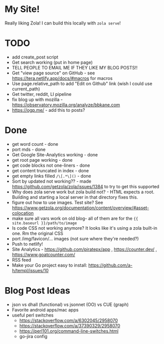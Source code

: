# My Site!

Really liking Zola! I can build this locally with `zola serve`!

# TODO

- add create_post script
- Get search working (put in home page)
- TELL PEOPLE TO EMAIL ME IF THEY LIKE MY BLOG POSTS!!
- Get "view page source" on GitHub - see https://tera.netlify.app/docs/#macros for macros
- Use page.relative_path to add "Edit on Github" link (wish I could use current_path)
- Get twitter, reddit, LI pipeline
- fix blog up with mozilla - https://observatory.mozilla.org/analyze/bbkane.com
- https://ogp.me/ - add this to posts?

# Done

- get word count - done
- port mds - done
- Get Google Site-Analytics working - done
- get root page working - done
- get code blocks not one-liners - done
- get content truncated in index - done
- get empty links filled `/\[.*\]()` - done
- Sort by updated not working?? - made https://github.com/getzola/zola/issues/1384 to try to get this supported
- Why does zola serve work but zola build not? - HTML expects a root. Building and starting a local server in that directory fixes this.
- figure out how to use images. Test site? See https://www.getzola.org/documentation/content/overview/#asset-colocation
- make sure all vars work on old blog- all of them are for the `{{ site.baseurl }}/path/to/image`
- Is code CSS not working anymore? It looks like it's using a zola built-in one. Rm the original CSS
- port /img/favicon/... images (not sure where they're needed?)
- Push to netlify!
- Site Analytics - https://github.com/piratepx/app , https://counter.dev/ , https://www.goatcounter.com/
- RSS feed
- Make your Go project easy to install: https://github.com/a-h/templ/issues/10

# Blog Post Ideas

- json vs dhall (functional) vs jsonnet (OO) vs CUE (graph)
- Favorite android apps/mac apps
- useful perl switches
  - https://stackoverflow.com/a/6302045/2958070
  - https://stackoverflow.com/a/37390329/2958070
  - https://perl101.org/command-line-switches.html
  - go-jira config
